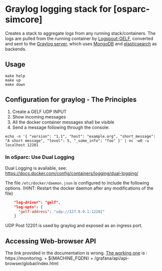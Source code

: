 # Graylog logging stack for [osparc-simcore]

Creates a stack to aggregate logs from any running stack/containers. The logs are pulled from the running container by [Logspout-GELF](https://github.com/Vincit/logspout-gelf), converted and sent to the [Graylog server](https://www.graylog.org/), which uses [MongoDB](https://www.mongodb.com/) and [elasticsearch](https://www.elastic.co/) as backends.

## Usage

```console
make help
make up
make down
```

## Configuration for graylog - The Principles

1. Create a GELF UDP INPUT
2. Show incoming messages
3. All the docker container messages shall be visible
4. Send a message following through the console:

```console
echo -n '{ "version": "1.1", "host": "example.org", "short_message": "A short message", "level": 5, "_some_info": "foo" }' | nc -w0 -u localhost 12201
```

### In oSparc: Use Dual Logging

Dual Logging is available, see: https://docs.docker.com/config/containers/logging/dual-logging/

The file `/etc/docker/daemon.json` is configured to include the following options. (HINT: Restart the docker daemon after any modifications of the file)

```json
    "log-driver": "gelf",
    "log-opts": {
      "gelf-address": "udp://127.0.0.1:12201"
    }
```

UDP Post 12201 is used by graylog and exposed as an ingress port.


## Accessing Web-browser API

The link provided in the documentation is wrong. [The working one](https://community.graylog.org/t/graylog-api-browser-points-to-local-ip-instead-of-configured-external-url/17085/3) is : https://monitoring. + ${MACHINE_FQDN} + /grafana/api/api-browser/global/index.html
